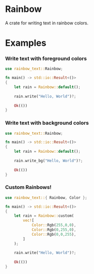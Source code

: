 # Rainbow

A crate for writing text in rainbow colors.

# Examples

### Write text with foreground colors
```rust
use rainbow_text::Rainbow;

fn main() -> std::io::Result<()>
{
    let rain = Rainbow::default();
    
    rain.write("Hello, World")?;
    
    Ok(())
}
```

### Write text with background colors
```rust
use rainbow_text::Rainbow;

fn main() -> std::io::Result<()>
{
    let rain = Rainbow::default();
    
    rain.write_bg("Hello, World")?;
    
    Ok(())
}
```

### Custom Rainbows!
```rust
use rainbow_text::{ Rainbow, Color };

fn main() -> std::io::Result<()>
{
    let rain = Rainbow::custom(
        vec![
            Color::Rgb(255,0,0),
            Color::Rgb(0,255,0),
            Color::Rgb(0,0,255),
        ]
    );
    
    rain.write("Hello, World")?;
    
    Ok(())
}
```